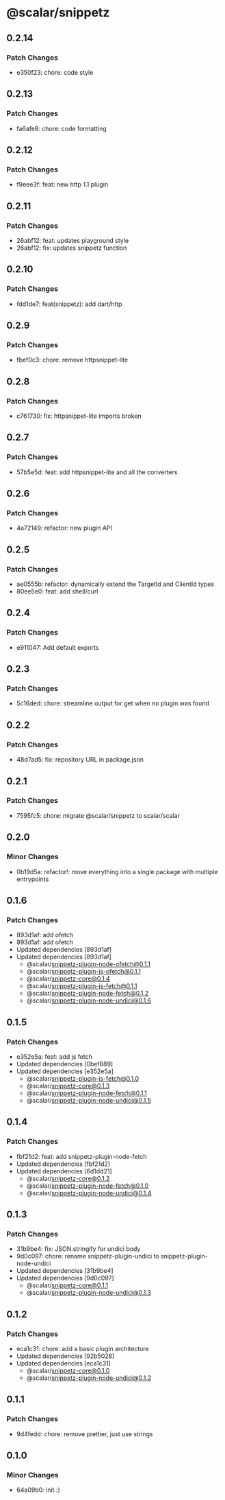 # @scalar/snippetz

## 0.2.14

### Patch Changes

- e350f23: chore: code style

## 0.2.13

### Patch Changes

- fa6afe8: chore: code formatting

## 0.2.12

### Patch Changes

- f9eee3f: feat: new http 1.1 plugin

## 0.2.11

### Patch Changes

- 26abf12: feat: updates playground style
- 26abf12: fix: updates snippetz function

## 0.2.10

### Patch Changes

- fdd1de7: feat(snippetz): add dart/http

## 0.2.9

### Patch Changes

- fbef0c3: chore: remove httpsnippet-lite

## 0.2.8

### Patch Changes

- c761730: fix: httpsnippet-lite imports broken

## 0.2.7

### Patch Changes

- 57b5e5d: feat: add httpsnippet-lite and all the converters

## 0.2.6

### Patch Changes

- 4a72149: refactor: new plugin API

## 0.2.5

### Patch Changes

- ae0555b: refactor: dynamically extend the TargetId and ClientId types
- 80ee5e0: feat: add shell/curl

## 0.2.4

### Patch Changes

- e911047: Add default exports

## 0.2.3

### Patch Changes

- 5c16ded: chore: streamline output for get when no plugin was found

## 0.2.2

### Patch Changes

- 48d7ad5: fix: repository URL in package.json

## 0.2.1

### Patch Changes

- 7595fc5: chore: migrate @scalar/snippetz to scalar/scalar

## 0.2.0

### Minor Changes

- 0b19d5a: refactor!: move everything into a single package with multiple entrypoints

## 0.1.6

### Patch Changes

- 893d1af: add ofetch
- 893d1af: add ofetch
- Updated dependencies [893d1af]
- Updated dependencies [893d1af]
  - @scalar/snippetz-plugin-node-ofetch@0.1.1
  - @scalar/snippetz-plugin-js-ofetch@0.1.1
  - @scalar/snippetz-core@0.1.4
  - @scalar/snippetz-plugin-js-fetch@0.1.1
  - @scalar/snippetz-plugin-node-fetch@0.1.2
  - @scalar/snippetz-plugin-node-undici@0.1.6

## 0.1.5

### Patch Changes

- e352e5a: feat: add js fetch
- Updated dependencies [0bef889]
- Updated dependencies [e352e5a]
  - @scalar/snippetz-plugin-js-fetch@0.1.0
  - @scalar/snippetz-core@0.1.3
  - @scalar/snippetz-plugin-node-fetch@0.1.1
  - @scalar/snippetz-plugin-node-undici@0.1.5

## 0.1.4

### Patch Changes

- fbf21d2: feat: add snippetz-plugin-node-fetch
- Updated dependencies [fbf21d2]
- Updated dependencies [6d1dd21]
  - @scalar/snippetz-core@0.1.2
  - @scalar/snippetz-plugin-node-fetch@0.1.0
  - @scalar/snippetz-plugin-node-undici@0.1.4

## 0.1.3

### Patch Changes

- 31b9be4: fix: JSON.stringify for undici body
- 9d0c097: chore: rename snippetz-plugin-undici to snippetz-plugin-node-undici
- Updated dependencies [31b9be4]
- Updated dependencies [9d0c097]
  - @scalar/snippetz-core@0.1.1
  - @scalar/snippetz-plugin-node-undici@0.1.3

## 0.1.2

### Patch Changes

- eca1c31: chore: add a basic plugin architecture
- Updated dependencies [92b5028]
- Updated dependencies [eca1c31]
  - @scalar/snippetz-core@0.1.0
  - @scalar/snippetz-plugin-node-undici@0.1.2

## 0.1.1

### Patch Changes

- 9d4fedd: chore: remove prettier, just use strings

## 0.1.0

### Minor Changes

- 64a09b0: init :)
